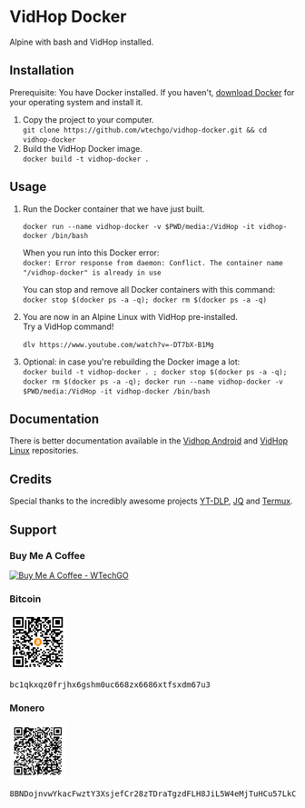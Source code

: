 # VidHop Docker

Alpine with bash and VidHop installed.

## Installation

Prerequisite: You have Docker installed. If you haven't, 
[download Docker](https://docs.docker.com/get-docker/) for your operating system and install it.

1. Copy the project to your computer.  
   `git clone https://github.com/wtechgo/vidhop-docker.git && cd vidhop-docker` 
2. Build the VidHop Docker image.  
`docker build -t vidhop-docker .`
   
## Usage

1. Run the Docker container that we have just built.  

   ```
   docker run --name vidhop-docker -v $PWD/media:/VidHop -it vidhop-docker /bin/bash
   ```
   
   When you run into this Docker error:  
   `docker: Error response from daemon: Conflict. The container name "/vidhop-docker" is already in use` 
   
   You can stop and remove all Docker containers with this command:  
   `docker stop $(docker ps -a -q); docker rm $(docker ps -a -q)`
   
2. You are now in an Alpine Linux with VidHop pre-installed.  
   Try a VidHop command!  

   `dlv https://www.youtube.com/watch?v=-DT7bX-B1Mg`
3. Optional: in case you're rebuilding the Docker image a lot:  
   `docker build -t vidhop-docker . ; docker stop $(docker ps -a -q); docker rm $(docker ps -a -q); docker run --name vidhop-docker -v $PWD/media:/VidHop -it vidhop-docker /bin/bash`


## Documentation

There is better documentation available in the [Vidhop Android](https://github.com/wtechgo/vidhop-android) 
and [VidHop Linux](https://github.com/wtechgo/vidhop-linux) repositories.


## Credits

Special thanks to the incredibly awesome projects [YT-DLP](https://github.com/yt-dlp/yt-dlp),
[JQ](https://github.com/stedolan/jq) and [Termux](https://f-droid.org/en/packages/com.termux/).

## Support

<h3>Buy Me A Coffee</h3>
<a href="https://www.buymeacoffee.com/wtechgo">
<img src="https://www.buymeacoffee.com/assets/img/custom_images/orange_img.png" alt="Buy Me A Coffee - WTechGO" width="150" />
</a>
<h3>Bitcoin</h3>
<a href="https://github.com/wtechgo/vidhop-android/blob/master/img/qr_bitcoin_wtechgo.png?raw=true">
<img src="https://github.com/wtechgo/vidhop-android/blob/master/img/qr_bitcoin_wtechgo.png?raw=true" alt="Bitcoin" width="100"/>
</a>
<pre>bc1qkxqz0frjhx6gshm0uc668zx6686xtfsxdm67u3</pre>
<h3>Monero</h3>
<a href="https://github.com/wtechgo/vidhop-android/blob/master/img/qr_monero_wtechgo.png?raw=true">
<img src="https://github.com/wtechgo/vidhop-android/blob/master/img/qr_monero_wtechgo.png?raw=true" alt="Monero" width="100" />
</a>
<pre>8BNDojnvwYkacFwztY3XsjefCr28zTDraTgzdFLH8JiL5W4eMjTuHCu57LkCy9UHKHZfGzWDo6ErDYDP4jBK814aG2T8z8c</pre>
   